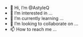 - 👋 Hi, I’m @AstyleQ
- 👀 I’m interested in ...
- 🌱 I’m currently learning ...
- 💞️ I’m looking to collaborate on ...
- 📫 How to reach me ...

<!---
AstyleQ/AstyleQ is a ✨ special ✨ repository because its `README.md` (this file) appears on your GitHub profile.
You can click the Preview link to take a look at your changes.
--->
